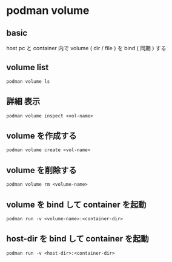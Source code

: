 
# podman volume


## basic

host pc と container 内で volume ( dir / file ) を bind ( 同期 ) する


## volume list

```
podman volume ls
```


## 詳細 表示

```
podman volume inspect <vol-name>
```


## volume を作成する

```
podman volume create <vol-name>
```


## volume を削除する

```
podman volume rm <volume-name>
```


## volume を bind して container を起動

```
podman run -v <volume-name>:<container-dir>
```


## host-dir を bind して container を起動

```
podman run -v <host-dir>:<container-dir>
```



